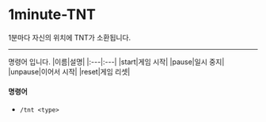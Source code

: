 # 1minute-TNT

1분마다 자신의 위치에 TNT가 소환됩니다.
___
명령어 입니다.
|이름|설명|
|:---|:---|
|start|게임 시작|
|pause|일시 중지|
|unpause|이어서 시작|
|reset|게임 리셋|

#### 명령어
+ `/tnt <type>`
